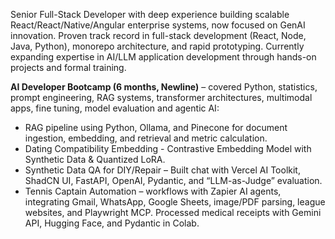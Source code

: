 
Senior Full-Stack Developer with deep experience building scalable React/React/Native/Angular enterprise systems, now focused on GenAI innovation. Proven track record in full-stack development (React, Node, Java, Python), monorepo architecture, and rapid prototyping. Currently expanding expertise in AI/LLM application development through hands-on projects and formal training.

**AI Developer Bootcamp (6 months, Newline)** – covered Python, statistics, prompt engineering, RAG systems, transformer architectures, multimodal apps, fine tuning, model evaluation and agentic AI:

- RAG pipeline using Python, Ollama, and Pinecone for document ingestion, embedding, and retrieval and metric calculation.
- Dating Compatibility Embedding - Contrastive Embedding Model with Synthetic Data & Quantized LoRA.
- Synthetic Data QA for DIY/Repair – Built chat with Vercel AI Toolkit, ShadCN UI, FastAPI, OpenAI, Pydantic, and “LLM-as-Judge” evaluation.
- Tennis Captain Automation – workflows with Zapier AI agents, integrating Gmail, WhatsApp, Google Sheets, image/PDF parsing, league websites, and Playwright MCP. Processed medical receipts with Gemini API, Hugging Face, and Pydantic in Colab.


<!--
**ipassynk/ipassynk** is a ✨ _special_ ✨ repository because its `README.md` (this file) appears on your GitHub profile.

Here are some ideas to get you started:

- 🔭 I’m currently working on ...
- 🌱 I’m currently learning ...
- 👯 I’m looking to collaborate on ...
- 🤔 I’m looking for help with ...
- 💬 Ask me about ...
- 📫 How to reach me: ...
- 😄 Pronouns: ...
- ⚡ Fun fact: ...
-->

